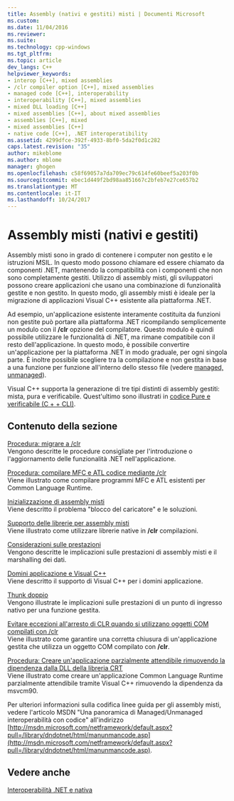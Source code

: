 ```yaml
---
title: Assembly (nativi e gestiti) misti | Documenti Microsoft
ms.custom: 
ms.date: 11/04/2016
ms.reviewer: 
ms.suite: 
ms.technology: cpp-windows
ms.tgt_pltfrm: 
ms.topic: article
dev_langs: C++
helpviewer_keywords:
- interop [C++], mixed assemblies
- /clr compiler option [C++], mixed assemblies
- managed code [C++], interoperability
- interoperability [C++], mixed assemblies
- mixed DLL loading [C++]
- mixed assemblies [C++], about mixed assemblies
- assemblies [C++], mixed
- mixed assemblies [C++]
- native code [C++], .NET interoperatibility
ms.assetid: 4299dfce-392f-4933-8bf0-5da2f0d1c282
caps.latest.revision: "35"
author: mikeblome
ms.author: mblome
manager: ghogen
ms.openlocfilehash: c58f69057a7da709ec79c614fe60beef5a203f0b
ms.sourcegitcommit: ebec1d449f2bd98aa851667c2bfeb7e27ce657b2
ms.translationtype: MT
ms.contentlocale: it-IT
ms.lasthandoff: 10/24/2017
---
```

# <a name="mixed-native-and-managed-assemblies"></a>Assembly misti (nativi e gestiti)
Assembly misti sono in grado di contenere i computer non gestito e le istruzioni MSIL. In questo modo possono chiamare ed essere chiamato da componenti .NET, mantenendo la compatibilità con i componenti che non sono completamente gestiti. Utilizzo di assembly misti, gli sviluppatori possono creare applicazioni che usano una combinazione di funzionalità gestite e non gestito. In questo modo, gli assembly misti è ideale per la migrazione di applicazioni Visual C++ esistente alla piattaforma .NET.  
  
 Ad esempio, un'applicazione esistente interamente costituita da funzioni non gestite può portare alla piattaforma .NET ricompilando semplicemente un modulo con il **/clr** opzione del compilatore. Questo modulo è quindi possibile utilizzare le funzionalità di .NET, ma rimane compatibile con il resto dell'applicazione. In questo modo, è possibile convertire un'applicazione per la piattaforma .NET in modo graduale, per ogni singola parte. È inoltre possibile scegliere tra la compilazione e non gestita in base a una funzione per funzione all'interno dello stesso file (vedere [managed, unmanaged](../preprocessor/managed-unmanaged.md)).  
  
 Visual C++ supporta la generazione di tre tipi distinti di assembly gestiti: mista, pura e verificabile. Quest'ultimo sono illustrati in [codice Pure e verificabile (C + + CLI)](../dotnet/pure-and-verifiable-code-cpp-cli.md).  
  
## <a name="in-this-section"></a>Contenuto della sezione  
 [Procedura: migrare a /clr](../dotnet/how-to-migrate-to-clr.md)  
 Vengono descritte le procedure consigliate per l'introduzione o l'aggiornamento delle funzionalità .NET nell'applicazione.  
  
 [Procedura: compilare MFC e ATL codice mediante /clr](../dotnet/how-to-compile-mfc-and-atl-code-by-using-clr.md)  
 Viene illustrato come compilare programmi MFC e ATL esistenti per Common Language Runtime.  
  
 [Inizializzazione di assembly misti](../dotnet/initialization-of-mixed-assemblies.md)  
 Viene descritto il problema "blocco del caricatore" e le soluzioni.  
  
 [Supporto delle librerie per assembly misti](../dotnet/library-support-for-mixed-assemblies.md)  
 Viene illustrato come utilizzare librerie native in **/clr** compilazioni.  
  
 [Considerazioni sulle prestazioni](../dotnet/performance-considerations-for-interop-cpp.md)  
 Vengono descritte le implicazioni sulle prestazioni di assembly misti e il marshalling dei dati.  
  
 [Domini applicazione e Visual C++](../dotnet/application-domains-and-visual-cpp.md)  
 Viene descritto il supporto di Visual C++ per i domini applicazione.  
  
 [Thunk doppio](../dotnet/double-thunking-cpp.md)  
 Vengono illustrate le implicazioni sulle prestazioni di un punto di ingresso nativo per una funzione gestita.  
  
 [Evitare eccezioni all'arresto di CLR quando si utilizzano oggetti COM compilati con /clr](../dotnet/avoiding-exceptions-on-clr-shutdown-when-consuming-com-objects-built-with-clr.md)  
 Viene illustrato come garantire una corretta chiusura di un'applicazione gestita che utilizza un oggetto COM compilato con **/clr**.  
  
 [Procedura: Creare un'applicazione parzialmente attendibile rimuovendo la dipendenza dalla DLL della libreria CRT](../dotnet/create-a-partially-trusted-application.md)  
 Viene illustrato come creare un'applicazione Common Language Runtime parzialmente attendibile tramite Visual C++ rimuovendo la dipendenza da msvcm90.  
  
 Per ulteriori informazioni sulla codifica linee guida per gli assembly misti, vedere l'articolo MSDN "Una panoramica di Managed/Unmanaged interoperabilità con codice" all'indirizzo [http://msdn.microsoft.com/netframework/default.aspx?pull=/library/dndotnet/html/manunmancode.asp](http://msdn.microsoft.com/netframework/default.aspx?pull=/library/dndotnet/html/manunmancode.asp).  
  
## <a name="see-also"></a>Vedere anche  
 [Interoperabilità .NET e nativa](../dotnet/native-and-dotnet-interoperability.md)